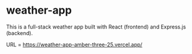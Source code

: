 # weather-app
This is a full-stack weather app built with React (frontend) and Express.js (backend).

URL = https://weather-app-amber-three-25.vercel.app/
